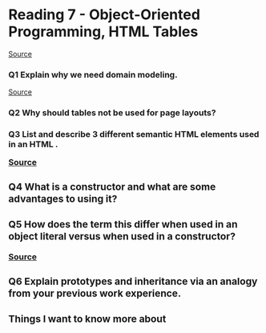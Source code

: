 # Reading 7 - Object-Oriented Programming, HTML Tables

[Source](https://github.com/codefellows/domain_modeling#domain-modeling)

### Q1 Explain why we need domain modeling.

[Source](https://developer.mozilla.org/en-US/docs/Learn/HTML/Tables/Basics)

### Q2 Why should tables not be used for page layouts?

### Q3 List and describe 3 different semantic HTML elements used in an HTML <table>.

[Source](https://developer.mozilla.org/en-US/docs/Learn/JavaScript/Objects/Basics#introducing_constructors)

### Q4 What is a constructor and what are some advantages to using it?

### Q5 How does the term this differ when used in an object literal versus when used in a constructor?

[Source](https://ui.dev/beginners-guide-to-javascript-prototype)

### Q6 Explain prototypes and inheritance via an analogy from your previous work experience.

### Things I want to know more about